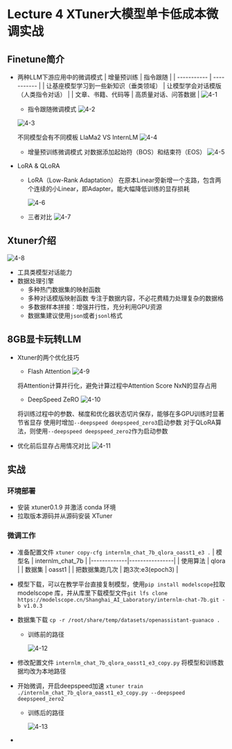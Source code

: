# Lecture 4 XTuner大模型单卡低成本微调实战
## Finetune简介
- 两种LLM下游应用中的微调模式
| 增量预训练 | 指令跟随 |
| ----------- | ----------- |
| 让基座模型学习到一些新知识（垂类领域） | 让模型学会对话模版（人类指令对话） |
| 文章、书籍、代码等 | 高质量对话、问答数据 |
![4-1](https://github.com/xwhclaire/StudyPackages/assets/34467524/28cfa0d3-2c1a-4434-a599-a870be25e579)

  - 指令跟随微调模式
  ![4-2](https://github.com/xwhclaire/StudyPackages/assets/34467524/bc5f3c1b-cd21-41c9-8fcd-ead5c6ba0577)

  ![4-3](https://github.com/xwhclaire/StudyPackages/assets/34467524/fa66d83a-839b-4764-9c25-e2e7b3b9db98)

  不同模型会有不同模板 LIaMa2 VS InternLM
![4-4](https://github.com/xwhclaire/StudyPackages/assets/34467524/d0b35257-b99a-49ac-aff1-3bb78e747dea)

  - 增量预训练微调模式
  对数据添加起始符（BOS）和结束符（EOS）
  ![4-5](https://github.com/xwhclaire/StudyPackages/assets/34467524/83ef64e2-6c12-475c-8d62-7a3764f23286)


- LoRA & QLoRA
  - LoRA（Low-Rank Adaptation）
  在原本Linear旁新增一个支路，包含两个连续的小Linear，即Adapter。能大幅降低训练的显存损耗

    ![4-6](https://github.com/xwhclaire/StudyPackages/assets/34467524/99f266a9-7fa7-4fb7-9fa5-f38e4f2e88e8)

  - 三者对比
    ![4-7](https://github.com/xwhclaire/StudyPackages/assets/34467524/62be518b-f76b-4127-9cc3-aa81062fb3a9)

## Xtuner介绍
![4-8](https://github.com/xwhclaire/StudyPackages/assets/34467524/23ea8ec3-608f-4e4f-8816-e1aa55356fdf)

- 工具类模型对话能力
- 数据处理引擎
  - 多种热门数据集的映射函数
  - 多种对话模版映射函数
专注于数据内容，不必花费精力处理复杂的数据格
  - 多数据样本拼接：增强并行性，充分利用GPU资源
  - 数据集建议使用`json`或者`jsonl`格式 

## 8GB显卡玩转LLM
- Xtuner的两个优化技巧
  - Flash Attention
    ![4-9](https://github.com/xwhclaire/StudyPackages/assets/34467524/dc3867d4-bc99-49bc-b4dc-d0d39da64bc9)

  将Attention计算并行化，避免计算过程中Attention Score NxN的显存占用
  - DeepSpeed ZeRO
    ![4-10](https://github.com/xwhclaire/StudyPackages/assets/34467524/f1bb00fd-fe6c-47f6-9f60-04f1a56e47a6)

  将训练过程中的参数、梯度和优化器状态切片保存，能够在多GPU训练时显著节省显存
  使用时增加`--deepspeed deepspeed_zero3`启动参数
  对于QLoRA算法，则使用`--deepspeed deepspeed_zero2`作为启动参数
- 优化前后显存占用情况对比
    ![4-11](https://github.com/xwhclaire/StudyPackages/assets/34467524/21129145-3119-440a-ab6f-9a0f8584d6bf)

## 实战
### 环境部署
- 安装 xtuner0.1.9 并激活 conda 环境
- 拉取版本源码并从源码安装 XTuner
### 微调工作
- 准备配置文件 `xtuner copy-cfg internlm_chat_7b_qlora_oasst1_e3 .`
  | 模型名 | internlm_chat_7b |
  |-------------|----------------|
  | 使用算法 | qlora |
  | 数据集 | oasst1 |
  | 把数据集跑几次 | 跑3次:e3(epoch3) |
- 模型下载，可以在教学平台直接复制模型，使用`pip install modelscope`拉取 modelscope 库，并从库里下载模型文件`git lfs clone https://modelscope.cn/Shanghai_AI_Laboratory/internlm-chat-7b.git -b v1.0.3`
- 数据集下载 `cp -r /root/share/temp/datasets/openassistant-guanaco .`
  - 训练前的路径

    ![4-12](https://github.com/xwhclaire/StudyPackages/assets/34467524/e98d49cb-fd64-4ad1-93f7-5f59e33a352b)

- 修改配置文件 `internlm_chat_7b_qlora_oasst1_e3_copy.py` 将模型和训练数据均改为本地路径
- 开始微调，开启deepspeed加速 `xtuner train ./internlm_chat_7b_qlora_oasst1_e3_copy.py --deepspeed deepspeed_zero2` 
  - 训练后的路径
    
    ![4-13](https://github.com/xwhclaire/StudyPackages/assets/34467524/97552d71-3ffd-4519-93a2-ddecde9565c7)
- 

